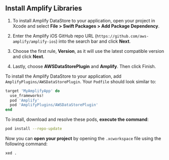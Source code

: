 ## Install Amplify Libraries

<amplify-block-switcher>

<amplify-block name="Swift Package Manager">

1. To install Amplify DataStore to your application, open your project in Xcode and select **File > Swift Packages > Add Package Dependency**.

2. Enter the Amplify iOS GitHub repo URL (`https://github.com/aws-amplify/amplify-ios`) into the search bar and click **Next**.

3. Choose the first rule, **Version**, as it will use the latest compatible version and click **Next**.

4. Lastly, choose **AWSDataStorePlugin** and **Amplify**. Then click Finish.

</amplify-block>

<amplify-block name="CocoaPods">

To install the Amplify DataStore to your application, add `AmplifyPlugins/AWSDataStorePlugin`. Your `Podfile` should look similar to:

```ruby
target 'MyAmplifyApp' do
  use_frameworks!
  pod 'Amplify'
  pod 'AmplifyPlugins/AWSDataStorePlugin'
end
```

To install, download and resolve these pods, **execute the command**:

```bash
pod install --repo-update
```

Now you can **open your project** by opening the `.xcworkspace` file using the following command:

```bash
xed .
```

</amplify-block>

</amplify-block-switcher>